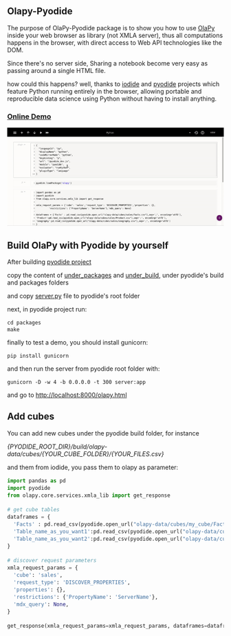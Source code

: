 ## Olapy-Pyodide

The purpose of OlaPy-Pyodide package is to show you how to use [OlaPy](https://github.com/abilian/olapy) inside your web browser as library 
(not XMLA server), thus all computations happens in the browser, with direct access to Web API technologies like the DOM. 

Since there's no server side, Sharing a notebook become very easy as passing around a single HTML file.

how could this happens? well, thanks to [iodide](https://github.com/iodide-project/iodide) and 
[pyodide](https://github.com/iodide-project/pyodide) projects which feature Python running entirely in the browser, allowing portable and reproducible data science using Python without having to install anything.

### [Online Demo](http://bulma.abilian.com:8000/olapy.html)


![OlaPy-Pyodide](https://raw.githubusercontent.com/abilian/olapy-pyiodide/master/docs/img/olapy-pyodide.gif)


Build OlaPy with Pyodide by yourself
------------------------------------

After building [pyodide project](https://github.com/iodide-project/pyodide)

copy the content of [under_packages](https://github.com/abilian/olapy/tree/master/pyodide/build_olapy_by_yourself/under_packages) and [under_build](https://github.com/abilian/olapy/tree/master/pyodide/build_olapy_by_yourself/under_build), under pyodide's build and packages folders

and copy [server.py](https://github.com/abilian/olapy/blob/master/pyodide/build_olapy_by_yourself/server.py) file to pyodide's root folder

next, in pyodide project run:

    cd packages
    make


finally to test a demo, you should install gunicorn:

    pip install gunicorn


 and then run the server from pyodide root folder with:

    gunicorn -D -w 4 -b 0.0.0.0 -t 300 server:app

and go to [http://localhost:8000/olapy.html](http://localhost:8000/olapy.html)

Add cubes
---------

You can add new cubes under the pyodide build folder, for instance 

<i>{PYODIDE_ROOT_DIR}/build/olapy-data/cubes/{YOUR_CUBE_FOLDER}/{YOUR_FILES.csv}</i>

and them from iodide, you pass them to olapy as parameter:
    
~~~python
import pandas as pd
import pyodide
from olapy.core.services.xmla_lib import get_response

# get cube tables
dataframes = {
  'Facts' : pd.read_csv(pyodide.open_url("olapy-data/cubes/my_cube/Facts.csv"),sep=';', encoding='utf8'),
  'Table_name_as_you_want1':pd.read_csv(pyodide.open_url("olapy-data/cubes/my_cube/table1.csv"),sep=';', encoding='utf8'),
  'Table_name_as_you_want2':pd.read_csv(pyodide.open_url("olapy-data/cubes/my_cube/table2.csv"),sep=';', encoding='utf8')
}

# discover request parameters
xmla_request_params = {
  'cube': 'sales',
  'request_type': 'DISCOVER_PROPERTIES',
  'properties': {},
  'restrictions': {'PropertyName': 'ServerName'},
  'mdx_query': None,
}

get_response(xmla_request_params=xmla_request_params, dataframes=dataframes, output='xmla')
~~~
